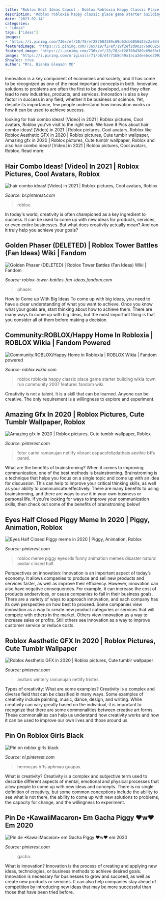 ```yaml
---
title: "Roblox Edit Ideas Capcut : Roblox Robloxia Happy Classic Place Game Starter Building Wikia Town Run Community 2007 Features Fandom Wiki"
description: "Roblox robloxia happy classic place game starter building wikia town run community 2007 features fandom wiki"
date: "2023-02-14"
categories:
- "ideas"
tags: ["ideas"]
images:
- "https://i.pinimg.com/736x/ef/28/76/ef287604389c69d63cb6058d23c2a034.jpg"
featuredImage: "https://i.pinimg.com/736x/19/f2/ef/19f2ef2d902c7696025a8d715a10895d.jpg"
featured_image: "https://i.pinimg.com/736x/ef/28/76/ef287604389c69d63cb6058d23c2a034.jpg"
image: "https://i.pinimg.com/originals/71/b8/d4/71b8d49a1aca2deebce209a6c9ae7049.jpg"
ShowToc: true
author: "Mrs. Bianka Gleason MD"
---
```



Innovation is a key component of economies and society, and it has come to be recognized as one of the most important concepts in both. Innovative solutions to problems are often the first to be developed, and they often lead to new industries, products, and services. Innovation is also a key factor in success in any field, whether it be business or science. Yet, despite its importance, few people understand how innovation works or how it can be used to achieve success.

	

		
looking for hair combo ideas! [Video] in 2021 | Roblox pictures, Cool avatars, Roblox you've visit to the right web. We have 8 Pics about hair combo ideas! [Video] in 2021 | Roblox pictures, Cool avatars, Roblox like Roblox Aesthetic GFX in 2020 | Roblox pictures, Cute tumblr wallpaper, Amazing gfx in 2020 | Roblox pictures, Cute tumblr wallpaper, Roblox and also hair combo ideas! [Video] in 2021 | Roblox pictures, Cool avatars, Roblox. Read more:
		
    
## Hair Combo Ideas! [Video] In 2021 | Roblox Pictures, Cool Avatars, Roblox

<img loading=lazy src="https://i.pinimg.com/736x/4f/22/d2/4f22d2b1382176cfa3c1577dc58ea015.jpg" onerror="this.onerror=null;this.src='https://tse2.mm.bing.net/th?id=OIP.Ov7k7_ZChOmPJPsqdTy1GwAAAA&amp;pid=15.1';" alt="hair combo ideas! [Video] in 2021 | Roblox pictures, Cool avatars, Roblox">

_Source: br.pinterest.com_

>roblox. 

	

In today's world, creativity is often championed as a key ingredient to success. It can be used to come up with new ideas for products, services, or even entire businesses. But what does creativity actually mean? And can it truly help you achieve your goals?

    
## Golden Phaser (DELETED) | Roblox Tower Battles (Fan Ideas) Wiki | Fandom

<img loading=lazy src="https://vignette.wikia.nocookie.net/roblox-tower-battles-fan-ideas/images/2/22/Level1BASIC.png/revision/latest?cb=20190923155551" onerror="this.onerror=null;this.src='https://tse1.mm.bing.net/th?id=OIP.BdNzkouS9GFIC7Sz-MzxhgHaH4&amp;pid=15.1';" alt="Golden Phaser (DELETED) | Roblox Tower Battles (Fan Ideas) Wiki | Fandom">

_Source: roblox-tower-battles-fan-ideas.fandom.com_

>phaser. 

	

How to Come up With Big Ideas
To come up with big ideas, you need to have a clear understanding of what you want to achieve. Once you know what your goals are, start thinking about how to achieve them. There are many ways to come up with big ideas, but the most important thing is that you consider all of them before making a decision.

    
## Community:ROBLOX/Happy Home In Robloxia | ROBLOX Wikia | Fandom Powered

<img loading=lazy src="http://vignette1.wikia.nocookie.net/roblox/images/b/bc/House.jpg/revision/latest?cb=20160418210809" onerror="this.onerror=null;this.src='https://tse3.mm.bing.net/th?id=OIP.HvjeiIrp8BWcKRW747GG8AHaEK&amp;pid=15.1';" alt="Community:ROBLOX/Happy Home in Robloxia | ROBLOX Wikia | Fandom powered">

_Source: roblox.wikia.com_

>roblox robloxia happy classic place game starter building wikia town run community 2007 features fandom wiki. 

	

Creativity is not a talent. It is a skill that can be learned. Anyone can be creative. The only requirement is a willingness to explore and experiment.

    
## Amazing Gfx In 2020 | Roblox Pictures, Cute Tumblr Wallpaper, Roblox

<img loading=lazy src="https://i.pinimg.com/736x/b6/4d/4d/b64d4d6f07c0dd4946938d5e53f5e018.jpg" onerror="this.onerror=null;this.src='https://tse3.mm.bing.net/th?id=OIP.Ehek_yEUyGlEg92c12ooFQHaHa&amp;pid=15.1';" alt="Amazing gfx in 2020 | Roblox pictures, Cute tumblr wallpaper, Roblox">

_Source: pinterest.com_

>fotor carini ramanujan netlify vibrant espacofelizdathais aesthic bffs parati. 

	

What are the benefits of brainstroming?
When it comes to improving communication, one of the best methods is brainstroming. Brainstroming is a technique that helps you focus on a single topic and come up with an idea for discussion. This can help to improve your critical thinking skills, as well as your ability to communicate effectively. There are many benefits to using brainstroming, and there are ways to use it in your own business or personal life. If you're looking for ways to improve your communication skills, then check out some of the benefits of brainstroming below!

    
## Eyes Half Closed Piggy Meme In 2020 | Piggy, Animation, Roblox

<img loading=lazy src="https://i.pinimg.com/736x/c8/98/78/c8987841ec2070d245666c9f77e10233.jpg" onerror="this.onerror=null;this.src='https://tse2.mm.bing.net/th?id=OIP.fvrweTphPurGqa4_xr2pWwHaEK&amp;pid=15.1';" alt="Eyes Half Closed Piggy meme in 2020 | Piggy, Animation, Roblox">

_Source: pinterest.com_

>roblox meme piggy eyes ids funny animation memes disaster natural avatar closed half. 

	

Perspectives on innovation:
Innovation is an important aspect of today’s economy. It allows companies to produce and sell new products and services faster, as well as improve their efficiency. However, innovation can also have negative consequences. For example, it can increase the cost of products andservices, or cause companies to fail in their business goals. There are a variety of ways to approach innovation, and each company has its own perspective on how best to proceed. Some companies view innovation as a way to create new product categories or services that will compete with others in the market. Others view innovation as a way to increase sales or profits. Still others see innovation as a way to improve customer service or reduce costs.

    
## Roblox Aesthetic GFX In 2020 | Roblox Pictures, Cute Tumblr Wallpaper

<img loading=lazy src="https://i.pinimg.com/originals/71/b8/d4/71b8d49a1aca2deebce209a6c9ae7049.jpg" onerror="this.onerror=null;this.src='https://tse2.mm.bing.net/th?id=OIP.VxVXKPBnsRSYcOrKMJguHQAAAA&amp;pid=15.1';" alt="Roblox Aesthetic GFX in 2020 | Roblox pictures, Cute tumblr wallpaper">

_Source: pinterest.com_

>avatars wintery ramanujan netlify tristes. 

	

Types of creativity: What are some examples?
Creativity is a complex and diverse field that can be classified in many ways. Some examples of creativity include painting, music, dance, design, and writing. While creativity can vary greatly based on the individual, it is important to recognize that there are some commonalities between creative art forms. These commonalities can help us understand how creativity works and how it can be used to improve our own lives and those around us.

    
## Pin On Roblox Girls Black

<img loading=lazy src="https://i.pinimg.com/736x/19/f2/ef/19f2ef2d902c7696025a8d715a10895d.jpg" onerror="this.onerror=null;this.src='https://tse2.mm.bing.net/th?id=OIP.epG3bB6EvluEHhPbdafKywHaHa&amp;pid=15.1';" alt="Pin on roblox girls black">

_Source: nl.pinterest.com_

>hermozas bffs aphmau guapas. 

	

What is creativity?
Creativity is a complex and subjective term used to describe different aspects of mental, emotional and physical processes that allow people to come up with new ideas and concepts. There is no single definition of creativity, but some common conceptions include the ability to see what is not there, the ability to come up with new solutions to problems, the capacity for change, and the willingness to experiment.

    
## Pin De •KawaiiMacaron• Em Gacha Piggy ♥️w♥️ Em 2020

<img loading=lazy src="https://i.pinimg.com/736x/ef/28/76/ef287604389c69d63cb6058d23c2a034.jpg" onerror="this.onerror=null;this.src='https://tse2.mm.bing.net/th?id=OIP.zNRtuI4VlKA7SzZeqbfW5AHaHY&amp;pid=15.1';" alt="Pin de •KawaiiMacaron• em Gacha Piggy ♥️w♥️ em 2020">

_Source: pinterest.com_

>gacha. 

	

What is innovation?
Innovation is the process of creating and applying new ideas, technologies, or business methods to achieve desired goals. Innovation is necessary for businesses to grow and succeed, as well as create new products or services. It can also help companies stay ahead of competition by introducing new ideas that may be more successful than those that have been tried before.

